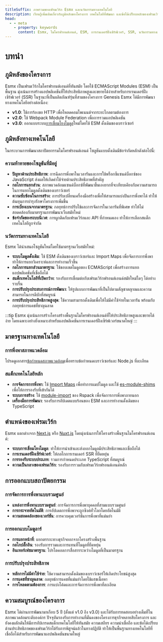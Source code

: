 ```yaml
---
titleSuffix: ภาพรวมของเฟรมเวิร์ก Esmx และนวัตกรรมทางเทคโนโลยี
description: เรียนรู้เพิ่มเติมเกี่ยวกับภูมิหลังของโครงการ เทคโนโลยีที่พัฒนา และข้อได้เปรียบหลักของเฟรมเวิร์ก Esmx สำหรับไมโครฟรอนต์เอนด์ พร้อมสำรวจโซลูชันการเรนเดอร์ฝั่งเซิร์ฟเวอร์ที่ทันสมัยโดยใช้ ESM
head:
  - - meta
    - property: keywords
      content: Esmx, ไมโครฟรอนต์เอนด์, ESM, การเรนเดอร์ฝั่งเซิร์ฟเวอร์, SSR, นวัตกรรมทางเทคโนโลยี, Module Federation
---
```


# บทนำ

## ภูมิหลังของโครงการ
Esmx เป็นเฟรมเวิร์กไมโครฟรอนต์เอนด์ที่ทันสมัย โดยใช้ ECMAScript Modules (ESM) เป็นพื้นฐาน มุ่งเน้นการสร้างแอปพลิเคชันที่ให้ประสิทธิภาพสูงและขยายได้ง่ายสำหรับการเรนเดอร์ฝั่งเซิร์ฟเวอร์ (SSR) ในฐานะที่เป็นผลิตภัณฑ์รุ่นที่สามของโครงการ Genesis Esmx ได้มีการพัฒนาทางเทคโนโลยีอย่างต่อเนื่อง:

- **v1.0**: ใช้การร้องขอ HTTP เพื่อโหลดคอมโพเนนต์จากระยะไกลตามต้องการ
- **v2.0**: ใช้ Webpack Module Federation เพื่อการรวมแอปพลิเคชัน
- **v3.0**: ออกแบบระบบ[การเชื่อมโยงโมดูล](/guide/essentials/module-link)ใหม่โดยใช้ ESM ดั้งเดิมของเบราว์เซอร์

## ภูมิหลังทางเทคโนโลยี
ในกระบวนการพัฒนาสถาปัตยกรรมไมโครฟรอนต์เอนด์ โซลูชันแบบดั้งเดิมมีข้อจำกัดหลักดังต่อไปนี้:

### ความท้าทายของโซลูชันที่มีอยู่
- **ปัญหาด้านประสิทธิภาพ**: การฉีดการพึ่งพาในเวลารันและการใช้พร็อกซีแซนด์บ็อกซ์ของ JavaScript ส่งผลให้เกิดค่าใช้จ่ายด้านประสิทธิภาพที่สำคัญ
- **กลไกการแยกส่วน**: สภาพแวดล้อมแซนด์บ็อกซ์ที่พัฒนาขึ้นเองยากที่จะเทียบเคียงกับความสามารถในการแยกโมดูลดั้งเดิมของเบราว์เซอร์
- **ความซับซ้อนในการสร้าง**: การปรับเปลี่ยนเครื่องมือสร้างเพื่อให้สามารถแบ่งปันการพึ่งพาได้ ทำให้ต้นทุนการบำรุงรักษาโครงการเพิ่มขึ้น
- **การเบี่ยงเบนจากมาตรฐาน**: กลยุทธ์การปรับใช้และการจัดการในเวลารันที่พิเศษ ทำให้ไม่สอดคล้องกับมาตรฐานการพัฒนาเว็บสมัยใหม่
- **ข้อจำกัดของระบบนิเวศ**: การผูกติดกับเฟรมเวิร์กและ API ที่กำหนดเอง ทำให้การเลือกสแต็กเทคโนโลยีถูกจำกัด

### นวัตกรรมทางเทคโนโลยี
Esmx ได้นำเสนอโซลูชันใหม่โดยใช้มาตรฐานเว็บสมัยใหม่:

- **ระบบโมดูลดั้งเดิม**: ใช้ ESM ดั้งเดิมของเบราว์เซอร์และ Import Maps เพื่อจัดการการพึ่งพา ทำให้การแยกวิเคราะห์และการทำงานเร็วขึ้น
- **กลไกการแยกส่วนมาตรฐาน**: ใช้ขอบเขตโมดูลของ ECMAScript เพื่อสร้างการแยกแอปพลิเคชันที่เชื่อถือได้
- **สแต็กเทคโนโลยีที่เปิดกว้าง**: รองรับการเชื่อมต่อกับเฟรมเวิร์กฟรอนต์เอนด์สมัยใหม่ใดๆ ได้อย่างราบรื่น
- **การปรับปรุงประสบการณ์การพัฒนา**: ให้รูปแบบการพัฒนาที่เป็นไปตามสัญชาตญาณและความสามารถในการดีบักที่สมบูรณ์
- **การปรับปรุงประสิทธิภาพสูงสุด**: ใช้ความสามารถดั้งเดิมเพื่อให้ไม่มีค่าใช้จ่ายในเวลารัน พร้อมกับกลยุทธ์การแคชที่ชาญฉลาด

:::tip
Esmx มุ่งเน้นการสร้างโครงสร้างพื้นฐานไมโครฟรอนต์เอนด์ที่ให้ประสิทธิภาพสูงและขยายได้ง่าย โดยเฉพาะอย่างยิ่งเหมาะสำหรับแอปพลิเคชันการเรนเดอร์ฝั่งเซิร์ฟเวอร์ขนาดใหญ่
:::

## มาตรฐานทางเทคโนโลยี

### การพึ่งพาสภาพแวดล้อม
โปรดดูเอกสาร[ข้อกำหนดสภาพแวดล้อม](/guide/start/environment)เพื่อทราบข้อกำหนดเบราว์เซอร์และ Node.js ที่ละเอียด

### สแต็กเทคโนโลยีหลัก
- **การจัดการการพึ่งพา**: ใช้ [Import Maps](https://caniuse.com/?search=import%20map) เพื่อทำการแมปโมดูล และใช้ [es-module-shims](https://github.com/guybedford/es-module-shims) เพื่อให้การรองรับที่เข้ากันได้
- **ระบบการสร้าง**: ใช้ [module-import](https://rspack.dev/config/externals#externalstypemodule-import) ของ Rspack เพื่อจัดการการพึ่งพาภายนอก
- **เครื่องมือการพัฒนา**: รองรับการอัปเดตแบบร้อนของ ESM และการทำงานดั้งเดิมของ TypeScript

## ตำแหน่งของเฟรมเวิร์ก
Esmx แตกต่างจาก [Next.js](https://nextjs.org) หรือ [Nuxt.js](https://nuxt.com/) โดยมุ่งเน้นการให้โครงสร้างพื้นฐานไมโครฟรอนต์เอนด์:

- **ระบบการเชื่อมโยงโมดูล**: ทำให้การนำเข้าและส่งออกโมดูลมีประสิทธิภาพและเชื่อถือได้
- **การเรนเดอร์ฝั่งเซิร์ฟเวอร์**: ให้กลไกการเรนเดอร์ SSR ที่ยืดหยุ่น
- **การรองรับระบบประเภท**: รวมการกำหนดประเภท TypeScript ที่สมบูรณ์
- **ความเป็นกลางของเฟรมเวิร์ก**: รองรับการรวมกับเฟรมเวิร์กฟรอนต์เอนด์หลัก

## การออกแบบสถาปัตยกรรม

### การจัดการการพึ่งพาแบบรวมศูนย์
- **แหล่งการพึ่งพาแบบรวมศูนย์**: การจัดการการพึ่งพาบุคคลที่สามแบบรวมศูนย์
- **การกระจายอัตโนมัติ**: การอัปเดตการพึ่งพาจะถูกซิงค์ทั่วโลกโดยอัตโนมัติ
- **ความสอดคล้องของเวอร์ชัน**: การควบคุมเวอร์ชันการพึ่งพาที่แม่นยำ

### การออกแบบโมดูลาร์
- **การแยกหน้าที่**: แยกตรรกะทางธุรกิจออกจากโครงสร้างพื้นฐาน
- **กลไกปลั๊กอิน**: รองรับการรวมและการแทนที่โมดูลที่ยืดหยุ่น
- **อินเทอร์เฟซมาตรฐาน**: โปรโตคอลการสื่อสารระหว่างโมดูลที่เป็นมาตรฐาน

### การปรับปรุงประสิทธิภาพ
- **หลักการไม่มีค่าใช้จ่าย**: ใช้ความสามารถดั้งเดิมของเบราว์เซอร์ให้เกิดประโยชน์สูงสุด
- **การแคชที่ชาญฉลาด**: กลยุทธ์การแคชที่แม่นยำโดยใช้แฮชเนื้อหา
- **การโหลดตามต้องการ**: การแบ่งโค้ดและการจัดการการพึ่งพาที่ละเอียด

## ความสมบูรณ์ของโครงการ
Esmx ได้ผ่านการพัฒนามาเกือบ 5 ปี (ตั้งแต่ v1.0 ถึง v3.0) และได้รับการทดสอบอย่างเต็มที่ในสภาพแวดล้อมระดับองค์กร ปัจจุบันรองรับการทำงานที่มั่นคงของโครงการธุรกิจหลายสิบโครงการ และยังคงผลักดันให้มีการอัปเกรดสแต็กเทคโนโลยีให้ทันสมัย ความเสถียร ความน่าเชื่อถือ และข้อได้เปรียบด้านประสิทธิภาพของเฟรมเวิร์กได้รับการพิสูจน์แล้วในทางปฏิบัติ ทำให้เป็นพื้นฐานทางเทคโนโลยีที่เชื่อถือได้สำหรับการพัฒนาแอปพลิเคชันขนาดใหญ่